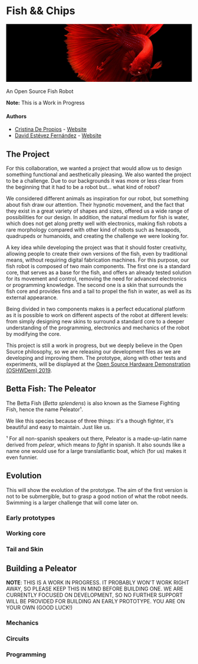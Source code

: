 # Fish && Chips

![banner](doc/img/betta.jpg)

An Open Source Fish Robot

**Note:** This is a Work in Progress


#### Authors
* [Cristina De Propios](https://twitter.com/de_propios) - [Website](http://www.depropios.com/)
* [David Estévez Fernández](https://twitter.com/DEFrobotics) - [Website](https://destevez.me)


## The Project

For this collaboration, we wanted a project that would allow us to design something functional and aesthetically pleasing. We also wanted the project to be a challenge. Due to our backgrounds it was more or less clear from the beginning that it had to be a robot but... what kind of robot?

We considered different animals as inspiration for our robot, but something about fish draw our attention. Their hypnotic movement, and the fact that they exist in a great variety of shapes and sizes, offered us a wide range of possibilities for our design. In addition, the natural medium for fish is water, which does not get along pretty well with electronics, making fish robots a rare morphology compared with other kind of robots such as hexapods, quadrupeds or humanoids, and creating the challenge we were looking for. 

A key idea while developing the project was that it should foster creativity, allowing people to create their own versions of the fish, even by traditional means, without requiring digital fabrication machines. For this purpose, our fish robot is composed of two main components. The first one is a standard core, that serves as a base for the fish, and offers an already tested solution for its movement and control, removing the need for advanced electronics or programming knowledge. The second one is a skin that surrounds the fish core and provides fins and a tail to propel the fish in water, as well as its external appearance. 

Being divided in two components makes is a perfect educational platform as it is possible to work on different aspects of the robot at different levels: from simply designing new skins to surround a standard core to a deeper understanding of the programming, electronics and mechanics of the robot by modifying the core.

This project is still a work in progress, but we deeply believe in the Open Source philosophy, so we are releasing our development files as we are developing and improving them. The prototype, along with other tests and experiments, will be displayed at the [Open Source Hardware Demonstration (OSHWDem) 2019](https://oshwdem.org/).

## Betta Fish: The Peleator

The Betta Fish (*Betta splendens*) is also known as the Siamese Fighting Fish, hence the name Peleator¹. 

We like this species because of three things: it's a though fighter, it's beautiful and easy to maintain. Just like us.

¹ For all non-spanish speakers out there, Peleator is a made-up-latin name derived from *pelear*, which means *to fight* in spanish. It also sounds like a name one would use for a large translatlantic boat, which (for us) makes it even funnier.

## Evolution

This will show the evolution of the prototype. The aim of the first version is not to be submergible, but to grasp a good notion of what the robot needs. Swimming is a larger challenge that will come later on.

### Early prototypes

### Working core

### Tail and Skin

## Building a Peleator

**NOTE**: THIS IS A WORK IN PROGRESS. IT PROBABLY WON'T WORK RIGHT AWAY, SO PLEASE KEEP THIS IN MIND BEFORE BUILDING ONE. WE ARE CURRENTLY FOCUSED ON DEVELOPMENT, SO NO FURTHER SUPPORT WILL BE PROVIDED FOR BUILDING AN EARLY PROTOTYPE. YOU ARE ON YOUR OWN (GOOD LUCK!)

### Mechanics

### Circuits

### Programming

